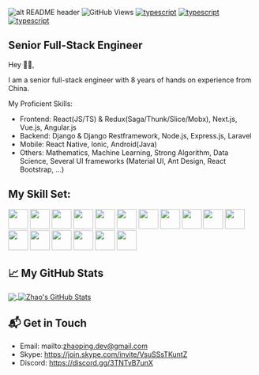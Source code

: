 ![alt README header](https://raw.githubusercontent.com/versa-dev/versa-dev/master/assets/header.png)
![GitHub Views](https://komarev.com/ghpvc/?username=versa-dev&color=FAC151)
[![typescript](https://img.shields.io/badge/React-Expert-FAC151.svg?logo=react&logoWidth=20)](https://github.com/versa-dev)
[![typescript](https://img.shields.io/badge/Django-Expert-FAC151.svg?logo=django&logoWidth=20)](https://github.com/versa-dev)
[![typescript](https://img.shields.io/badge/Mathematics-Expert-FAC151.svg?logo=mathematics&logoWidth=20)](https://github.com/versa-dev)
## Senior Full-Stack Engineer

Hey 👋🏻,


I am a senior full-stack engineer with 8 years of hands on experience from China.

My Proficient Skills: 
 - Frontend: React(JS/TS) & Redux(Saga/Thunk/Slice/Mobx), Next.js, Vue.js, Angular.js
 - Backend: Django & Django Restframework, Node.js, Express.js, Laravel
 - Mobile: React Native, Ionic, Android(Java)
 - Others: Mathematics, Machine Learning, Strong Algorithm, Data Science, Several UI frameworks (Material UI, Ant Design, React Bootstrap, ...)


## My Skill Set:

<p align="left">
<img src="https://raw.githubusercontent.com/versa-dev/versa-dev/main/assets/react-original.svg" height="auto" width="40">
  
<img src="https://raw.githubusercontent.com/versa-dev/versa-dev/main/assets/django.png" height="auto" width="40">

<img src="https://raw.githubusercontent.com/versa-dev/versa-dev/main/assets/nodejs-original.svg" height="auto" width="40">

<img src="https://raw.githubusercontent.com/versa-dev/versa-dev/main/assets/express-original.svg" height="auto" width="40">

<img src="https://raw.githubusercontent.com/versa-dev/versa-dev/main/assets/mongodb-original.svg" height="auto" width="40">

<img src="https://raw.githubusercontent.com/versa-dev/versa-dev/main/assets/angular.svg" height="auto" width="40">

<img src="https://raw.githubusercontent.com/versa-dev/versa-dev/main/assets/javascript-plain.svg" height="auto" width="40">

<img src="https://raw.githubusercontent.com/versa-dev/versa-dev/main/assets/python.svg" height="auto" width="40">

<img src="https://raw.githubusercontent.com/versa-dev/versa-dev/main/assets/css3-original.svg" height="auto" width="40">

<img src="https://raw.githubusercontent.com/versa-dev/versa-dev/main/assets/sass-original.svg" height="auto" width="40">

<img src="https://raw.githubusercontent.com/versa-dev/versa-dev/main/assets/react-original.svg" height="auto" width="40">

<img src="https://raw.githubusercontent.com/versa-dev/versa-dev/main/assets/jquery-plain.svg" height="auto" width="40">

<img src="https://raw.githubusercontent.com/versa-dev/versa-dev/main/assets/html5-original.svg" height="auto" width="40">

<img src="https://raw.githubusercontent.com/versa-dev/versa-dev/main/assets/bootstrap-plain.svg" height="auto" width="40">

<img src="https://raw.githubusercontent.com/versa-dev/versa-dev/main/assets/visualstudio-plain.svg" height="auto" width="40">

<img src="https://raw.githubusercontent.com/versa-dev/versa-dev/main/assets/redux-original.svg" height="auto" width="40">

<img src="https://raw.githubusercontent.com/versa-dev/versa-dev/main/assets/git-original.svg" height="auto" width="40">
</p>

## &#x1f4c8; My GitHub Stats

<a href="https://github.com/versa-dev">
  <img align="center" src="https://github-readme-stats.vercel.app/api/top-langs/?username=versa-dev&title_color=ffffff&text_color=c9cacc&icon_color=2bbc8a&bg_color=1d1f21" />
</a>

<a href="https://github.com/versa-dev">
  <img align="center" src="https://github-readme-stats.vercel.app/api?username=versa-dev&hide=PHP,html&show_icons=true&line_height=27&count_private=true&title_color=ffffff&text_color=c9cacc&icon_color=2bbc8a&bg_color=1d1f21" alt="Zhao's GitHub Stats" />
</a>


## 📬 Get in Touch


- Email:  mailto:zhaoping.dev@gmail.com
- Skype:  https://join.skype.com/invite/VsuSSsTKuntZ
- Discord:  https://discord.gg/3TNTvB7unX
